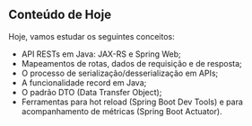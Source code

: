 ## Conteúdo de Hoje

Hoje, vamos estudar os seguintes conceitos:

- API RESTs em Java: JAX-RS e Spring Web;
- Mapeamentos de rotas, dados de requisição e de resposta;
- O processo de serialização/desserialização em APIs;
- A funcionalidade record em Java;
- O padrão DTO (Data Transfer Object);
- Ferramentas para hot reload (Spring Boot Dev Tools) e para acompanhamento de métricas (Spring Boot Actuator).

